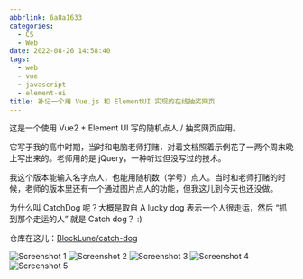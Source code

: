 ```yaml
---
abbrlink: 6a8a1633
categories:
  - CS
  - Web
date: 2022-08-26 14:58:40
tags:
  - web
  - vue
  - javascript
  - element-ui
title: 补记一个用 Vue.js 和 ElementUI 实现的在线抽奖网页
---
```


这是一个使用 Vue2 + Element UI 写的随机点人 / 抽奖网页应用。

<!--more-->

它写于我的高中时期，当时和电脑老师打赌，对着文档照着示例花了一两个周末晚上写出来的。老师用的是 jQuery，一种听过但没写过的技术。

我这个版本能输入名字点人，也能用随机数（学号）点人。当时和老师打赌的时候，老师的版本里还有一个通过图片点人的功能，但我这儿到今天也还没做。

为什么叫 CatchDog 呢？大概是取自 A lucky dog 表示一个人很走运，然后 “抓到那个走运的人” 就是 Catch dog？ :)

仓库在这儿：[BlockLune/catch-dog](https://github.com/BlockLune/catch-dog)

![Screenshot 1](https://webp.blocklune.cc/blog-imgs/cs/web/补记一个用-vue-js-和-elementui-实现的在线抽奖网页/1.png)
![Screenshot 2](https://webp.blocklune.cc/blog-imgs/cs/web/补记一个用-vue-js-和-elementui-实现的在线抽奖网页/2.png)
![Screenshot 3](https://webp.blocklune.cc/blog-imgs/cs/web/补记一个用-vue-js-和-elementui-实现的在线抽奖网页/3.png)
![Screenshot 4](https://webp.blocklune.cc/blog-imgs/cs/web/补记一个用-vue-js-和-elementui-实现的在线抽奖网页/4.png)
![Screenshot 5](https://webp.blocklune.cc/blog-imgs/cs/web/补记一个用-vue-js-和-elementui-实现的在线抽奖网页/5.png)
